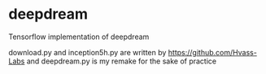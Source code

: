 # deepdream
Tensorflow implementation of deepdream

download.py and inception5h.py are written by https://github.com/Hvass-Labs
and deepdream.py is my remake for the sake of practice
